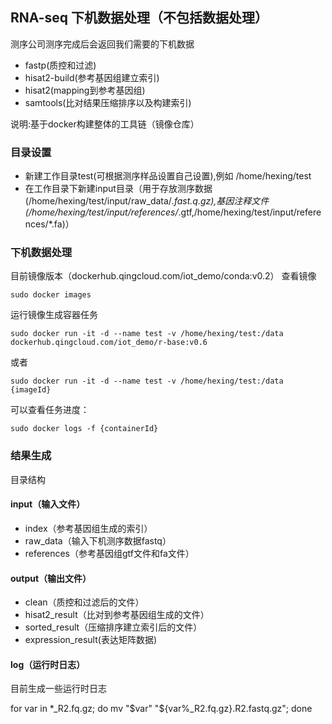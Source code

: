 ## RNA-seq 下机数据处理（不包括数据处理）
测序公司测序完成后会返回我们需要的下机数据
- fastp(质控和过滤)
- hisat2-build(参考基因组建立索引)
- hisat2(mapping到参考基因组)
- samtools(比对结果压缩排序以及构建索引)

说明:基于docker构建整体的工具链（镜像仓库）
### 目录设置
- 新建工作目录test(可根据测序样品设置自己设置),例如 /home/hexing/test
- 在工作目录下新建input目录（用于存放测序数据(/home/hexing/test/input/raw_data/*.fast.q.gz),基因注释文件(/home/hexing/test/input/references/*.gtf,/home/hexing/test/input/references/*.fa)）

### 下机数据处理

目前镜像版本（dockerhub.qingcloud.com/iot_demo/conda:v0.2）
查看镜像

```
sudo docker images
```

运行镜像生成容器任务

```
sudo docker run -it -d --name test -v /home/hexing/test:/data dockerhub.qingcloud.com/iot_demo/r-base:v0.6
```

或者

```
sudo docker run -it -d --name test -v /home/hexing/test:/data {imageId}
```

可以查看任务进度：

```
sudo docker logs -f {containerId}
```


### 结果生成

目录结构

#### input（输入文件）
- index（参考基因组生成的索引）
- raw_data（输入下机测序数据fastq）
- references（参考基因组gtf文件和fa文件）

#### output（输出文件）
- clean（质控和过滤后的文件）
- hisat2_result（比对到参考基因组生成的文件）
- sorted_result（压缩排序建立索引后的文件）
- expression_result(表达矩阵数据)
#### log（运行时日志）
目前生成一些运行时日志



for var in *_R2.fq.gz; do mv "$var" "${var%_R2.fq.gz}.R2.fastq.gz"; done